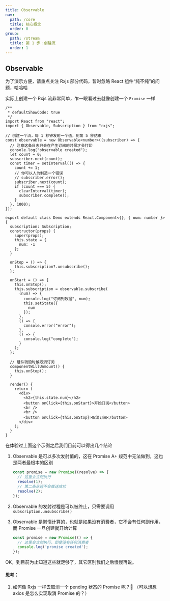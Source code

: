 ```yaml
---
title: Observable
nav:
  path: /core
  title: 核心概念
  order: 0
group:
  path: /stream
  title: 第 1 步：创建流
  order: 1
---
```


## Observable

<Alert type="warning">
  为了演示方便，请重点关注 Rxjs 部分代码，暂时忽略 React 组件“纯不纯”的问题，哈哈哈
</Alert>

实际上创建一个 Rxjs 流非常简单，乍一眼看过去就像创建一个 `Promise` 一样

```tsx
/**
 * defaultShowCode: true
 */
import React from "react";
import { Observable, Subscription } from "rxjs";

// 创建一个流，每 1 秒钟发射一个值，到第 5 秒结束
const observable = new Observable<number>((subscriber) => {
  // 注意这条日志只会在产生订阅的时候才会打印
  console.log("observable created");
  let count = 0;
  subscriber.next(count);
  const timer = setInterval(() => {
    count += 1;
    // 你可以人为制造一个错误
    // subscriber.error();
    subscriber.next(count);
    if (count === 5) {
      clearInterval(timer);
      subscriber.complete();
    }
  }, 1000);
});

export default class Demo extends React.Component<{}, { num: number }> {
  subscription: Subscription;
  constructor(props) {
    super(props);
    this.state = {
      num: -1
    };
  }

  onStop = () => {
    this.subscription?.unsubscribe();
  };

  onStart = () => {
    this.onStop();
    this.subscription = observable.subscribe(
      (num) => {
        console.log("订阅到数据", num);
        this.setState({
          num
        });
      },
      () => {
        console.error("error");
      },
      () => {
        console.log("complete");
      }
    );
  };

  // 组件销毁时候取消订阅
  componentWillUnmount() {
    this.onStop();
  }

  render() {
    return (
      <div>
        <h2>{this.state.num}</h2>
        <button onClick={this.onStart}>开始订阅</button>
        <br />
        <br />
        <button onClick={this.onStop}>取消订阅</button>
      </div>
    );
  }
}
```

在体验过上面这个示例之后我们目前可以得出几个结论

1. Observable 是可以多次发射值的，这在 Promise A+ 规范中无法做到，这也是两者最根本的区别

   ```typescript
   const promise = new Promise((resolve) => {
     // 这里会立刻执行
     resolve(1);
     // 第二条永远不会推送成功
     resolve(2);
   });
   ```

2. Observable 的发射过程是可以被终止，只需要调用 `subscription.unsubscribe()`

   

3. Observable 是懒惰计算的，也就是如果没有消费者，它不会有任何副作用，而 Promise 一旦创建就开始计算

   ```typescript
   const promise = new Promise(() => {
     // 这里会立刻执行，即使没有任何消费者
     console.log('promise created');
   });
   ```

OK，到目前为止知道这些就足够了，其它区别我们之后慢慢再说。


#### 思考：

1. 如何像 Rxjs 一样去取消一个 pending 状态的 Promise 呢？🤔 （可以想想 axios 是怎么实现取消 Promise 的？）

